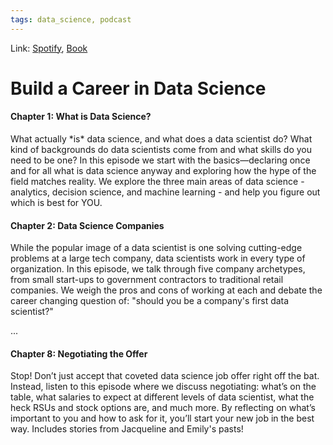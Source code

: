 ```yaml
---
tags: data_science, podcast
---
```

Link: [Spotify](https://open.spotify.com/show/78Nft51TuU3X2urEKfCuys?si=n6Q8NQq6RPuJvL_-Kx6Wmw#_=_), [Book](https://www.manning.com/books/build-a-career-in-data-science?a_aid=buildcareer&a_bid=76784b6a)

# Build a Career in Data Science
#### Chapter 1: What is Data Science?
What actually \*is\* data science, and what does a data scientist do? What kind of backgrounds do data scientists come from and what skills do you need to be one? In this episode we start with the basics—declaring once and for all what is data science anyway and exploring how the hype of the field matches reality. We explore the three main areas of data science - analytics, decision science, and machine learning - and help you figure out which is best for YOU.

#### Chapter 2: Data Science Companies
While the popular image of a data scientist is one solving cutting-edge problems at a large tech company, data scientists work in every type of organization. In this episode, we talk through five company archetypes, from small start-ups to government contractors to traditional retail companies. We weigh the pros and cons of working at each and debate the career changing question of: "should you be a company's first data scientist?"


...


#### Chapter 8: Negotiating the Offer
Stop! Don’t just accept that coveted data science job offer right off the bat. Instead, listen to this episode where we discuss negotiating: what’s on the table, what salaries to expect at different levels of data scientist, what the heck RSUs and stock options are, and much more. By reflecting on what’s important to you and how to ask for it, you’ll start your new job in the best way. Includes stories from Jacqueline and Emily's pasts!
